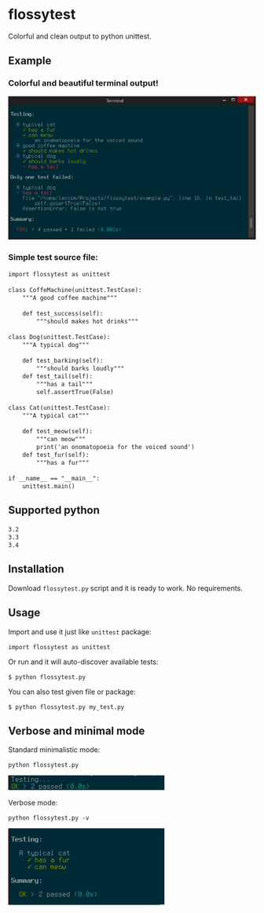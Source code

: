 # flossytest

Colorful and clean output to python unittest.

## Example

### Colorful and beautiful terminal output!

![Example terminal output](images/example.png)

### Simple test source file:

    import flossytest as unittest

    class CoffeMachine(unittest.TestCase):
        """A good coffee machine"""

        def test_success(self):
            """should makes hot drinks"""

    class Dog(unittest.TestCase):
        """A typical dog"""

        def test_barking(self):
            """should barks loudly"""
        def test_tail(self):
            """has a tail"""
            self.assertTrue(False)

    class Cat(unittest.TestCase):
        """A typical cat"""

        def test_meow(self):
            """can meow"""
            print('an onomatopoeia for the voiced sound')
        def test_fur(self):
            """has a fur"""

    if __name__ == "__main__":
        unittest.main()


## Supported python

    3.2
    3.3
    3.4

## Installation

Download `flossytest.py` script and it is ready to work. No requirements.

## Usage

Import and use it just like `unittest` package:

    import flossytest as unittest

Or run and it will auto-discover available tests:

    $ python flossytest.py

You can also test given file or package:

    $ python flossytest.py my_test.py


## Verbose and minimal mode

Standard minimalistic mode:

    python flossytest.py

![Minimalistic mode](images/minimal_success.png)

Verbose mode:

    python flossytest.py -v


![Verbose mode](images/verbose_success.png)